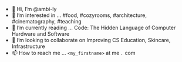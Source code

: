 - 👋 Hi, I’m @ambi-ly
- 👀 I’m interested in ... #food, #cozyrooms, #architecture, #cinematography, #teaching 
- 🌱 I’m currently reading ... Code: The Hidden Language of Computer Hardware and Software
- 💞️ I’m looking to collaborate on Improving CS Education, Skincare, Infrastructure
- 📫 How to reach me ... `<my_firstname>` at me *`.`* com

<!---
ambi-ly/ambi-ly is a ✨ special ✨ repository because its `README.md` (this file) appears on your GitHub profile.
You can click the Preview link to take a look at your changes.
--->
